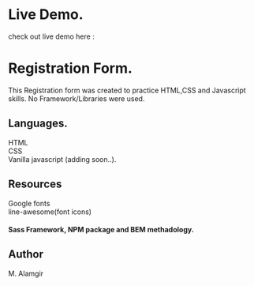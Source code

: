 # Live Demo.
check out live demo here :
# Registration Form.
This Registration form was created to practice HTML,CSS and Javascript skills.
No Framework/Libraries were used.

## Languages.
HTML<br/>
CSS<br/>
Vanilla javascript (adding soon..).

## Resources
Google fonts <br />
line-awesome(font icons) <br />

#### Sass Framework, NPM package and BEM methadology.

## Author
M. Alamgir
